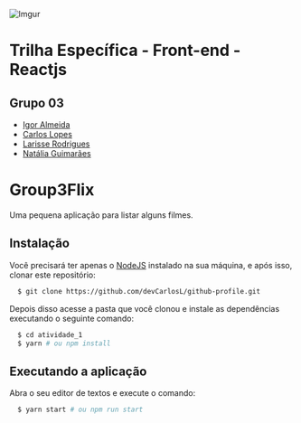 ![Imgur](https://i.imgur.com/j9JmM4L.png)

# **Trilha Específica - Front-end - Reactjs**

## **Grupo 03**

- [Igor Almeida](https://github.com/igormotta92)
- [Carlos Lopes](https://github.com/devcarlosl)
- [Larisse Rodrigues](https://github.com/helloLari)
- [Natália Guimarães](https://github.com/guimaraesnatalia)

# Group3Flix

Uma pequena aplicação para listar alguns filmes.

## Instalação

Você precisará ter apenas o [NodeJS](https://nodejs.org) instalado na sua máquina, e após isso, clonar este repositório:

```sh
  $ git clone https://github.com/devCarlosL/github-profile.git
```

Depois disso acesse a pasta que você clonou e instale as dependências executando o seguinte comando:

```sh
  $ cd atividade_1
  $ yarn # ou npm install
```

## Executando a aplicação

Abra o seu editor de textos e execute o comando:

```sh
  $ yarn start # ou npm run start
```
